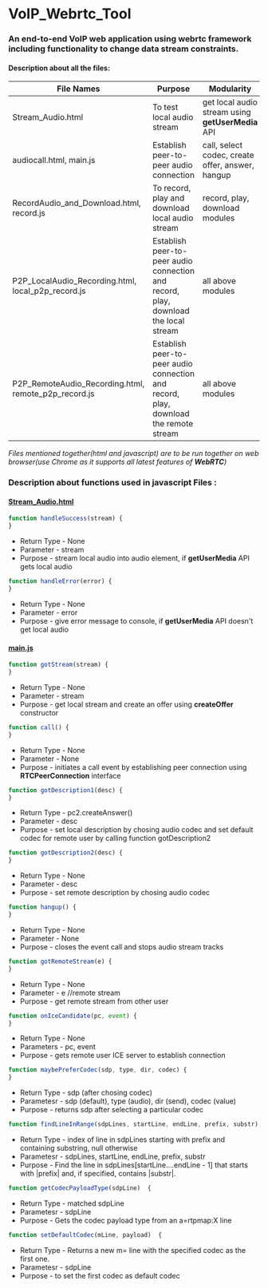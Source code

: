 # VoIP_Webrtc_Tool
### An end-to-end VoIP web application using webrtc framework including functionality to change data stream constraints.


#### Description about all the files:
File Names | Purpose | Modularity
---------------- | ------------- | --------------- 
Stream_Audio.html | To test local audio stream | get local audio stream using **getUserMedia** API
audiocall.html, main.js| Establish peer-to-peer audio connection | call, select codec, create offer, answer, hangup
RecordAudio_and_Download.html, record.js | To record, play and download local audio stream | record, play, download modules
P2P_LocalAudio_Recording.html, local_p2p_record.js | Establish peer-to-peer audio connection and record, play, download the local stream | all above modules
P2P_RemoteAudio_Recording.html, remote_p2p_record.js | Establish peer-to-peer audio connection and record, play, download the remote stream | all above modules

*Files mentioned together(html and javascript) are to be run together on web browser(use Chrome as it supports all latest features of **WebRTC**)*

### Description about functions used in javascript Files :
#### [Stream_Audio.html](https://github.com/SRIDOutsideProjects/VoIP_Webrtc_Tool/blob/Code/Stream_Audio.html)

```javascript
function handleSuccess(stream) {
}
```
* Return Type - None
* Parameter - stream 
* Purpose - stream local audio into audio element, if **getUserMedia** API gets local audio 


```javascript
function handleError(error) {
}
```
* Return Type - None
* Parameter - error 
* Purpose - give error message to console, if **getUserMedia** API doesn't get local audio 

#### [main.js](https://github.com/SRIDOutsideProjects/VoIP_Webrtc_Tool/blob/Code/main.js)

```javascript
function gotStream(stream) {
}
```
* Return Type - None
* Parameter - stream 
* Purpose - get local stream and create an offer using **createOffer** constructor

```javascript
function call() {
}
```
* Return Type - None
* Parameter - None 
* Purpose - initiates a call event by establishing peer connection using **RTCPeerConnection** interface

```javascript
function gotDescription1(desc) {
}
```
* Return Type - pc2.createAnswer()
* Parameter - desc
* Purpose - set local description by chosing audio codec and set default codec for remote user by calling function gotDescription2

```javascript
function gotDescription2(desc) {
}
```
* Return Type - None
* Parameter - desc
* Purpose - set remote description by chosing audio codec 

```javascript
function hangup() {
}
```
* Return Type - None
* Parameter - None 
* Purpose - closes the event call and stops audio stream tracks

```javascript
function gotRemoteStream(e) {
}
```
* Return Type - None
* Parameter - e   //remote stream 
* Purpose - get remote stream from other user

```javascript
function onIceCandidate(pc, event) {
}
```
* Return Type - None
* Parameters - pc, event
* Purpose - gets remote user ICE server to establish connection


```javascript
function maybePreferCodec(sdp, type, dir, codec) {
}
```
* Return Type - sdp (after chosing codec)
* Parametesr - sdp (default), type (audio), dir (send), codec (value)
* Purpose - returns sdp after selecting a particular codec

```javascript
function findLineInRange(sdpLines, startLine, endLine, prefix, substr) {
```
* Return Type - index of line in sdpLines starting with prefix and containing substring, null otherwise
* Parametesr - sdpLines, startLine, endLine, prefix, substr
* Purpose - Find the line in sdpLines[startLine....endLine - 1] that starts with |prefix| and, if specified, contains |substr|.

```javascript
function getCodecPayloadType(sdpLine)  {
```
* Return Type - matched sdpLine
* Parametesr - sdpLine
* Purpose - Gets the codec payload type from an a=rtpmap:X line

```javascript
function setDefaultCodec(mLine, payload)  {
```
* Return Type - Returns a new m= line with the specified codec as the first one.
* Parametesr - sdpLine
* Purpose - to set the first codec as default codec 

